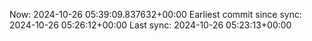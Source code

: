 Now: 2024-10-26 05:39:09.837632+00:00 Earliest commit since sync: 2024-10-26 05:26:12+00:00 Last sync: 2024-10-26 05:23:13+00:00
